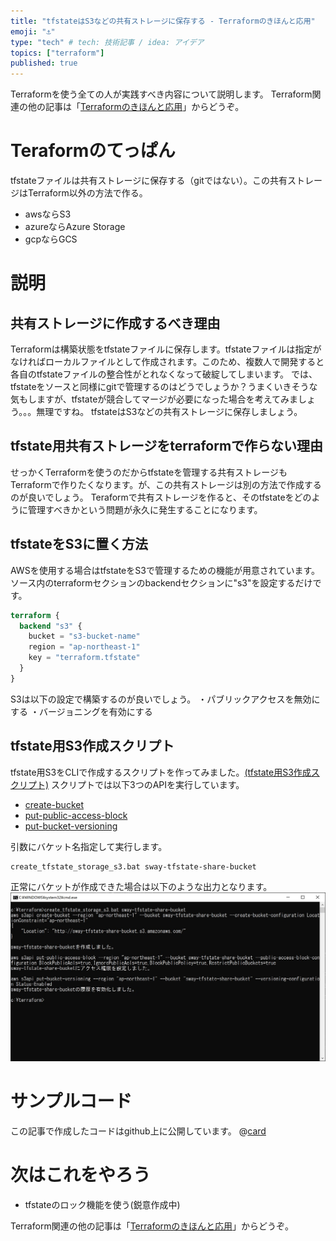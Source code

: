 ```yaml
---
title: "tfstateはS3などの共有ストレージに保存する - Terraformのきほんと応用"
emoji: "⚓"
type: "tech" # tech: 技術記事 / idea: アイデア
topics: ["terraform"]
published: true
---
```

Terraformを使う全ての人が実践すべき内容について説明します。
Terraform関連の他の記事は「[Terraformのきほんと応用](https://zenn.dev/sway/articles/terraform_index_list)」からどうぞ。

# Teraformのてっぱん
tfstateファイルは共有ストレージに保存する（gitではない）。この共有ストレージはTerraform以外の方法で作る。
- awsならS3
- azureならAzure Storage
- gcpならGCS

# 説明

## 共有ストレージに作成するべき理由
Terraformは構築状態をtfstateファイルに保存します。tfstateファイルは指定がなければローカルファイルとして作成されます。このため、複数人で開発すると各自のtfstateファイルの整合性がとれなくなって破綻してしまいます。
では、tfstateをソースと同様にgitで管理するのはどうでしょうか？うまくいきそうな気もしますが、tfstateが競合してマージが必要になった場合を考えてみましょう。。。無理ですね。
tfstateはS3などの共有ストレージに保存しましょう。

## tfstate用共有ストレージをterraformで作らない理由
せっかくTerraformを使うのだからtfstateを管理する共有ストレージもTerraformで作りたくなります。が、この共有ストレージは別の方法で作成するのが良いでしょう。
Teraformで共有ストレージを作ると、そのtfstateをどのように管理すべきかという問題が永久に発生することになります。

## tfstateをS3に置く方法
AWSを使用する場合はtfstateをS3で管理するための機能が用意されています。
ソース内のterraformセクションのbackendセクションに"s3"を設定するだけです。
```hcl:main.tf
terraform {
  backend "s3" {
    bucket = "s3-bucket-name"
    region = "ap-northeast-1"
    key = "terraform.tfstate"
  }
}
```
S3は以下の設定で構築するのが良いでしょう。
・パブリックアクセスを無効にする
・バージョニングを有効にする

## tfstate用S3作成スクリプト
tfstate用S3をCLIで作成するスクリプトを作ってみました。[(tfstate用S3作成スクリプト)](https://github.com/sway11466/zenn/tree/main/sample_codes/terraform_staple_sharestate/create_tfstate_storage_s3.bat)
スクリプトでは以下3つのAPIを実行しています。
- [create-bucket](https://awscli.amazonaws.com/v2/documentation/api/latest/reference/s3api/create-bucket.html)
- [put-public-access-block](https://awscli.amazonaws.com/v2/documentation/api/latest/reference/s3api/put-public-access-block.html)
- [put-bucket-versioning](https://awscli.amazonaws.com/v2/documentation/api/latest/reference/s3api/put-bucket-versioning.html)

引数にバケット名指定して実行します。
```
create_tfstate_storage_s3.bat sway-tfstate-share-bucket
```
正常にバケットが作成できた場合は以下のような出力となります。
![version error exsample](/images/terraform_staple_sharestate/terraform_staple_sharestate_desc_01.jpg)

# サンプルコード
この記事で作成したコードはgithub上に公開しています。
@[card](https://github.com/sway11466/zenn/tree/main/sample_codes/terraform_staple_sharestate)

# 次はこれをやろう
- tfstateのロック機能を使う(鋭意作成中)

Terraform関連の他の記事は「[Terraformのきほんと応用](https://zenn.dev/sway/articles/terraform_index_list)」からどうぞ。

